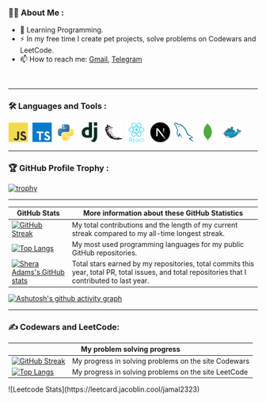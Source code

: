### :man_technologist: About Me :
- :telescope: Learning Programming.
- :zap: In my free time I create pet projects, solve problems on Codewars and LeetCode.
- :mailbox: How to reach me: 
 <a href="mailto:jamalkurbanov23041989@gmail.com">Gmail</a>,
 <a href="https://t.me/jamalk2323" rel="nofollow">Telegram</a>
  
<div id="header" align="center">
    <img src="https://komarev.com/ghpvc/?username=jamal23041989&style=flat-square&color=blue" alt=""/>
</div>

---

### :hammer_and_wrench: Languages and Tools :

<div>
  <img src="https://github.com/devicons/devicon/blob/master/icons/javascript/javascript-original.svg" title="JavaScript" alt="JavaScript" width="40" height="40"/>&nbsp;
  <img src="https://github.com/devicons/devicon/blob/master/icons/typescript/typescript-plain.svg" title="typescript" **alt="typescript" width="40" height="40"/>&nbsp;
  <img src="https://github.com/devicons/devicon/blob/master/icons/python/python-original.svg" title="Python" **alt="Python" width="40" height="40"/>&nbsp;
  <img src="https://github.com/devicons/devicon/blob/master/icons/django/django-plain.svg" title="Django" **alt="Django" width="40" height="40"/>&nbsp;
  <img src="https://github.com/devicons/devicon/blob/master/icons/flask/flask-original.svg" title="Flask" **alt="Flask" width="40" height="40"/>&nbsp;    
  <img src="https://github.com/devicons/devicon/blob/master/icons/react/react-original-wordmark.svg" title="React" alt="React" width="40" height="40"/>&nbsp;
  <img src="https://github.com/devicons/devicon/blob/master/icons/nextjs/nextjs-original.svg" title="nextjs" **alt="nextjs" width="40" height="40"/>&nbsp;
  <img src="https://github.com/devicons/devicon/blob/master/icons/mysql/mysql-plain.svg" title="mysql" **alt="mysql" width="40" height="40"/>&nbsp;
  <img src="https://github.com/devicons/devicon/blob/master/icons/mongodb/mongodb-plain.svg" title="mongodb" **alt="mongodb" width="40" height="40"/>&nbsp;
  <img src="https://raw.githubusercontent.com/devicons/devicon/1119b9f84c0290e0f0b38982099a2bd027a48bf1/icons/docker/docker-original.svg" title="Docker" **alt="Docker" width="40" height="40"/>&nbsp;
</div>

---

### :trophy: GitHub Profile Trophy :
[![trophy](https://github-profile-trophy.vercel.app/?username=jamal23041989&theme=dracula)](https://github.com/jamal23041989/github-profile-trophy)

---

<table>
    <thead>
        <tr>
            <th>GitHub Stats</th>
            <th>More information about these GitHub Statistics</th>
        </tr>
    </thead>
    <tbody>
        <tr>   
            <td>
                <a target="_blank" rel="noopener noreferrer nofollow" href="http://github-readme-streak-stats.herokuapp.com?user=jamal23041989&theme=dark&background=000000"><img src="http://github-readme-streak-stats.herokuapp.com?user=jamal23041989&theme=dark&background=000000" alt="GitHub Streak" data-canonical-src="https://git.io/streak-stats" style="max-width: 100%;">
                </a>
            </td>
            <td>My total contributions and the length of my current streak compared to my all-time longest streak.</td>
        </tr>
        <tr>
            <td>
                <a target="_blank" rel="noopener noreferrer nofollow" href="https://github-readme-stats-git-masterrstaa-rickstaa.vercel.app/api/top-langs/?username=jamal23041989&layout=compact&theme=dark&background=000000"><img src="https://github-readme-stats-git-masterrstaa-rickstaa.vercel.app/api/top-langs/?username=jamal23041989&layout=compact&theme=dark&background=000000" alt="Top Langs" data-canonical-src="https://github.com/anuraghazra/github-readme-stats" style="max-width: 100%;">
                </a>
            </td>
            <td>My most used programming languages for my public GitHub repositories.</td>
        </tr>
        <tr>  
            <td>
                <a target="_blank" rel="noopener noreferrer nofollow" href="https://github-readme-stats-git-masterrstaa-rickstaa.vercel.app/api?username=jamal23041989&theme=merko&show_icons=true"><img src="https://github-readme-stats-git-masterrstaa-rickstaa.vercel.app/api?username=jamal23041989&theme=merko&show_icons=true" alt="Shera Adams's GitHub stats" data-canonical-src="https://github.com/jamal23041989/github-readme-stats" style="max-width: 100%;">
                </a>
            </td>
            <td>Total stars earned by my repositories, total commits this year, total PR, total issues, and total repositories that I contributed to last year.
            </td>
        </tr>
    </tbody>
</table>

[![Ashutosh's github activity graph](https://github-readme-activity-graph.vercel.app/graph?username=jamal23041989&theme=dracula)](https://github.com/ashutosh00710/github-readme-activity-graph)

---

### :writing_hand: Codewars and LeetCode:
<table align="center">
  <thead>
    <tr>
      <th colspan="2">My problem solving progress</th> 
    </tr>
  </thead>
  <tbody>
    <tr>
      <td>
        <a target="_blank" rel="noopener noreferrer nofollow" href="https://www.codewars.com/users/JamK"
          ><img
            src="https://www.codewars.com/users/JamK/badges/large"
            alt="GitHub Streak"
            data-canonical-src="https://git.io/streak-stats"
            style="max-width: 100%"
          />
        </a>
      </td>
      <td>My progress in solving problems on the site Codewars</td>
    </tr>
    <tr>
      <td>
        <a target="_blank" rel="noopener noreferrer nofollow" href="https://github.com/jamal2323/leetcode-stats"
          ><img
            src="https://leetcode-stats-six.vercel.app/api?username=jamal2323&theme=dark"
            alt="Top Langs"
            data-canonical-src="https://github.com/anuraghazra/github-readme-stats"
            style="max-width: 100%"
          />
        </a>
      </td>
      <td>My progress in solving problems on the site LeetCode</td>
    </tr>
  </tbody>
</table>
![Leetcode Stats](https://leetcard.jacoblin.cool/jamal2323)

<!--
**jamal23041989/jamal23041989** is a ✨ _special_ ✨ repository because its `README.md` (this file) appears on your GitHub profile.

Here are some ideas to get you started:

- 🔭 I’m currently working on ...
- 🌱 I’m currently learning ...
- 👯 I’m looking to collaborate on ...
- 🤔 I’m looking for help with ...
- 💬 Ask me about ...
- 📫 How to reach me: ...
- 😄 Pronouns: ...
- ⚡ Fun fact: ...
--> 

